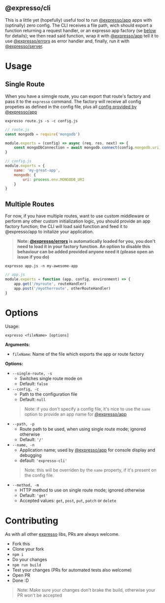 @expresso/cli
---

This is a little yet (hopefully) useful tool to run [@expresso/app](https://npmjs.org/package/@expresso/app) apps with (optinally) zero config.
The CLI receives a file path, wich should export a function returning a request handler, or an expresso app factory (se [below](#usage) for details); we then read said function, wrap it with [@expresso/app](https://npmjs.org/package/@expresso/app) tell it to use [@expresso/errors](https://npmjs.org/package/@expresso/errors) as error handler and, finally, run it with [@expresso/server](https://npmjs.org/package/@expresso/server).

# Usage

## Single Route
When you have a simngle route, you can export that route's factory and pass it to the `expresso` command.
The factory will receive all config propeties as defined in the config file, plus all [config provided by @expresso/app](https://www.npmjs.com/package/@expresso/app#the-config-object)

```shell
expresso route.js -s -c config.js
```

```js
// route.js
const mongodb = require('mongodb')

module.exports = (config) => async (req, res, next) => {
    const mongoDbConnection = await mongodb.connect(config.mongodb.uri)
}
```

```js
// config.js
module.exports = {
    name: 'my-great-app',
    mongodb: {
        uri: process.env.MONGODB_URI
    }
}
```

## Multiple Routes
For now, if you have multiple routes, want to use custom middleware or perform any other custom initialization logic, you should provide an app factory function; the CLI will load said function and feed it to @expresso/app to initalize your application.

> **Note: [@expresso/errors](https://npmjs.org/package/@expresso/errors) is automatically loaded for you, you don't need to load it in your factory function. An option to disable this behaviour can be added provided anyone need it (please open an issue if you do)**

```shell
expresso app.js -n my-awesome-app
```

```js
// app.js
module.exports = function (app, config, environment) => {
    app.get('/myroute', routeHandler)
    app.post('/myotherroute', otherRouteHandler)
}
```

# Options

Usage:
```shell
expresso <fileName> [options]
```

**Arguments:**

- `fileName`: Name of the file which exports the app or route factory

**Options:**

- `--single-route, -s`
  - Switches single route mode on
  - Default: `false`
- `--config, -c`
  - Path to the configuration file
  - Default: `null`
  > Note: if you don't specify a config file, it's nice to use the `name` option to provide an app name for [@expresso/app](https://npmjs.org/package/@expresso/app)
- `--path, -p`
  - Route path to be used, when using single route mode; ignored otherwise
  - Default: `'/'`
- `--name, -n`
  - Application name; used by [@expresso/app](https://npmjs.org/package/@expresso/app) for console display and debugging
  - default: `'expresso-cli'`
  > Note: this will be overriden by the `name` property, if it's present on the config file.
- `--method, -m`
  - HTTP method to use on single route mode; ignored otherwise
  - Default: `'get'`
  - Accepted values: `get`, `post`, `put`, `patch` or `delete`

# Contributing

As with all other [expresso](https://github.com/expresso) libs, PRs are always welcome.

- Fork this
- Clone your fork
- `npm i`
- Do your changes
- `npm run build`
- Test your changes (PRs for automated tests also welcome)
- Open PR
- Done :D

> Note: Make sure your changes don't brake the build, otherwise your PR won't be accepted
